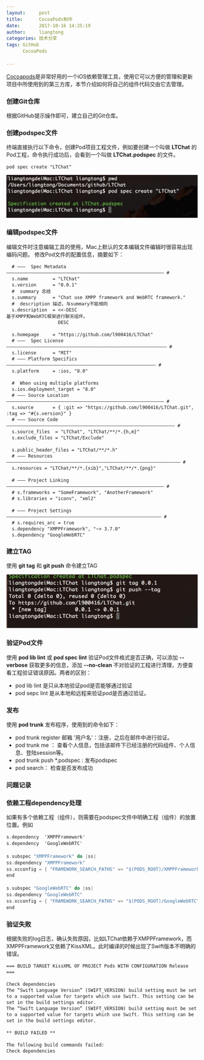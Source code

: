 ```yaml
---
layout:     post
title:      CocoaPods制作
date:       2017-10-16 14:25:19
author:     liangtong
categories: 技术分享
tags: GitHub
      CocoaPods

---
```


[Cocoapods](https://cocoapods.org/)是非常好用的一个iOS依赖管理工具，使用它可以方便的管理和更新项目中所使用到的第三方库，本节介绍如何将自己的组件代码交由它去管理。

### 创建Git仓库
   
  根据GitHub提示操作即可，建立自己的Git仓库。 

### 创建podspec文件

  终端直接执行以下命令，创建Pod项目工程文件，例如要创建一个叫做 **LTChat** 的Pod工程，命令执行成功后，会看到一个叫做 **LTChat.podspec** 的文件。

```Shell
pod spec create "LTChat"
```

![](/post/share/github_pod_create_1.png)


<!-- more -->

### 编辑podspec文件  
  
编辑文件时注意编辑工具的使用，Mac上默认的文本编辑文件编辑时很容易出现编码问题。
修改Pod文件的配置信息，摘要如下：

```Shell
  # ―――  Spec Metadata  ―――――――――――――――――――――――――――――――――――――――――――――――――――――――――― #
  s.name         = "LTChat"
  s.version      = "0.0.1"
  #  summary 总结
  s.summary      = "Chat use XMPP framework and WebRTC framework."
  #  description 描述，与summary不能相同
  s.description  = <<-DESC
基于XMPP和WebRTC框架进行聊天组件。
                   DESC

  s.homepage     = "https://github.com/l900416/LTChat"
  # ―――  Spec License  ――――――――――――――――――――――――――――――――――――――――――――――――――――――――――― #
  s.license      = "MIT"
  # ――― Platform Specifics ――――――――――――――――――――――――――――――――――――――――――――――――――――――― #
  s.platform     = :ios, "8.0"

  #  When using multiple platforms
  s.ios.deployment_target = "8.0"
  # ――― Source Location ―――――――――――――――――――――――――――――――――――――――――――――――――――――――――― #
  s.source       = { :git => "https://github.com/l900416/LTChat.git", :tag => "#{s.version}" }
  # ――― Source Code ―――――――――――――――――――――――――――――――――――――――――――――――――――――――――――――― #
  s.source_files  = "LTChat", "LTChat/**/*.{h,m}"
  s.exclude_files = "LTChat/Exclude"

  s.public_header_files = "LTChat/**/*.h"
  # ――― Resources ―――――――――――――――――――――――――――――――――――――――――――――――――――――――――――――――― #
  s.resources = "LTChat/**/*.{xib}","LTChat/**/*.{png}"

  # ――― Project Linking ―――――――――――――――――――――――――――――――――――――――――――――――――――――――――― #
  # s.frameworks = "SomeFramework", "AnotherFramework"
  # s.libraries = "iconv", "xml2"

  # ――― Project Settings ――――――――――――――――――――――――――――――――――――――――――――――――――――――――― #
  # s.requires_arc = true
  s.dependency "XMPPFramework", "~> 3.7.0"
  s.dependency "GoogleWebRTC"

```

### 建立TAG

使用 **git tag** 和 **git push** 命令建立TAG

![](/post/share/github_pod_create_2.png)


### 验证Pod文件

使用 **pod lib lint** 或 **pod spec lint**  验证Pod文件格式是否正确，可以添加 **--verbose** 获取更多的信息，添加 **--no-clean** 不对验证的工程进行清理，方便查看工程验证错误原因。两者的区别：

  * pod lib lint 是只从本地验证pod是否能够通过验证
  * pod sepc lint 是从本地和远程来验证pod是否通过验证。

### 发布

使用 **pod trunk** 发布程序，使用到的命令如下：

  * pod trunk register 邮箱 '用户名'：注册，之后在邮件中进行验证。
  * pod trunk me ： 查看个人信息，包括该邮件下已经注册的代码组件、个人信息、登陆session等。
  * pod trunk push *.podspec : 发布podspec
  * pod search： 检查是否发布成功

### 问题记录

### 依赖工程dependency处理

如果有多个依赖工程（组件），则需要在podspec文件中明确工程（组件）的放置位置。例如

```Objective-C
s.dependency  'XMPPFramework'
s.dependency  'GoogleWebRTC'

s.subspec "XMPPFramework" do |ss|
ss.dependency "XMPPFramework"
ss.xcconfig = { "FRAMEWORK_SEARCH_PATHS" => "$(PODS_ROOT)/XMPPFramework"}
end

s.subspec "GoogleWebRTC" do |ss|
ss.dependency "GoogleWebRTC"
ss.xcconfig = { "FRAMEWORK_SEARCH_PATHS" => "$(PODS_ROOT)/GoogleWebRTC"}
end
```

### 验证失败

根据失败的log日志，确认失败原因，比如LTChat依赖于XMPPFramework，而XMPPFramework又依赖了KissXML。此时编译的时候出现了Swift版本不明确的错误。

```Objecitve-C
=== BUILD TARGET KissXML OF PROJECT Pods WITH CONFIGURATION Release ===

Check dependencies
The “Swift Language Version” (SWIFT_VERSION) build setting must be set to a supported value for targets which use Swift. This setting can be set in the build settings editor.
The “Swift Language Version” (SWIFT_VERSION) build setting must be set to a supported value for targets which use Swift. This setting can be set in the build settings editor.

** BUILD FAILED **

The following build commands failed:
Check dependencies
```





